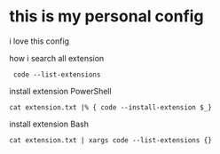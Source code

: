 # this is my personal config

i love this config


how i search all extension 

````
 code --list-extensions
````

install extension PowerShell

`````
cat extension.txt |% { code --install-extension $_}
`````

install extension  Bash

`````
cat extension.txt | xargs code --list-extensions {}
`````

